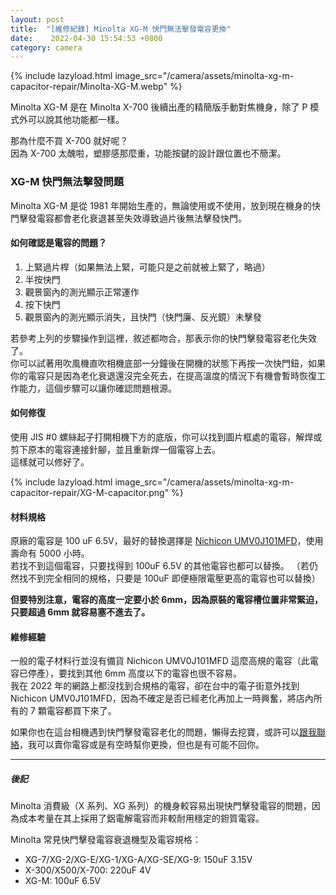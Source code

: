 ```yaml
---
layout: post
title:  "[維修紀錄] Minolta XG-M 快門無法擊發電容更換"
date:    2022-04-30 15:54:53 +0800
category: camera 
---
```

{% include lazyload.html image_src="/camera/assets/minolta-xg-m-capacitor-repair/Minolta-XG-M.webp" %}

Minolta XG-M 是在 Minolta X-700 後續出產的精簡版手動對焦機身，除了 P 模式外可以說其他功能都一樣。

那為什麼不買 X-700 就好呢？  
因為 X-700 太醜啦，塑膠感那麼重，功能按鍵的設計跟位置也不簡潔。

### XG-M 快門無法擊發問題
Minolta XG-M 是從 1981 年開始生產的，無論使用或不使用，放到現在機身的快門擊發電容都會老化衰退甚至失效導致過片後無法擊發快門。 

#### 如何確認是電容的問題？

1. 上緊過片桿（如果無法上緊，可能只是之前就被上緊了，略過）
2. 半按快門
3. 觀景窗內的測光顯示正常運作
4. 按下快門
5. 觀景窗內的測光顯示消失，且快門（快門廉、反光鏡）未擊發

若參考上列的步驟操作到這裡，敘述都吻合，那表示你的快門擊發電容老化失效了。  
你可以試著用吹風機直吹相機底部一分鐘後在開機的狀態下再按一次快門鈕，如果你的電容只是因為老化衰退還沒完全死去，在提高溫度的情況下有機會暫時恢復工作能力，這個步驟可以讓你確認問題根源。

#### 如何修復
使用 JIS #0 螺絲起子打開相機下方的底版，你可以找到圖片框處的電容，解焊或剪下原本的電容連接針腳，並且重新焊一個電容上去。  
這樣就可以修好了。

{% include lazyload.html image_src="/camera/assets/minolta-xg-m-capacitor-repair/XG-M-capacitor.png" %}


#### 材料規格
原廠的電容是 100 uF 6.5V，最好的替換選擇是 [Nichicon UMV0J101MFD](https://www.digikey.ca/en/products/detail/nichicon/UMV0J101MFD/2598807)，使用壽命有 5000 小時。  
若找不到這個電容，只要找得到 100uF 6.5V 的其他電容也都可以替換。 （若仍然找不到完全相同的規格，只要是 100uF 即便極限電壓更高的電容也可以替換）  

**但要特別注意，電容的高度一定要小於 6mm，因為原裝的電容槽位置非常緊迫，只要超過 6mm 就容易塞不進去了。**

#### 維修經驗
一般的電子材料行並沒有備貨 Nichicon UMV0J101MFD 這麼高規的電容（此電容已停產），要找到其他 6mm 高度以下的電容也很不容易。  
我在 2022 年的網路上都沒找到合規格的電容，卻在台中的電子街意外找到 Nichicon UMV0J101MFD，因為不確定是否已經老化再加上一時興奮，將店內所有的 7 顆電容都買下來了。


如果你也在這台相機遇到快門擊發電容老化的問題，懶得去挖寶，或許可以[跟我聯絡](https://twitter.com/saiday/)，我可以賣你電容或是有空時幫你更換，但也是有可能不回你。

---

##### 後記

Minolta 消費級（X 系列、XG 系列）的機身較容易出現快門擊發電容的問題，因為成本考量在其上採用了鋁電解電容而非較耐用穩定的鉭質電容。

Minolta 常見快門擊發電容衰退機型及電容規格：
- XG-7/XG-2/XG-E/XG-1/XG-A/XG-SE/XG-9: 150uF 3.15V
- X-300/X500/X-700: 220uF 4V
- XG-M: 100uF 6.5V
